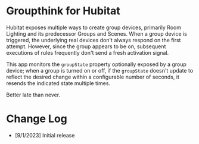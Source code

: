 # Groupthink for Hubitat

Hubitat exposes multiple ways to create group devices, primarily Room Lighting
and its predecessor Groups and Scenes. When a group device is triggered, the
underlying real devices don't always respond on the first attempt. However,
since the group appears to be on, subsequent executions of rules frequently
don't send a fresh activation signal.

This app monitors the `groupState` property optionally exposed by a group
device; when a group is turned on or off, if the `groupState` doesn't update to
reflect the desired change within a configurable number of seconds, it resends
the indicated state multiple times.

Better late than never.

# Change Log

* [9/1/2023]   Initial release
